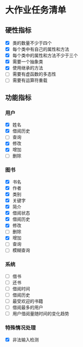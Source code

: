 # 大作业任务清单

## 硬性指标
- [x] 类的数量不少于四个
- [x] 每个类中有自己的属性和方法
- [x] 每个类中的属性和方法不少于三个
- [x] 需要一个抽象类
- [x] 使用继承的方法
- [ ] 需要有虚函数的多态性
- [ ] 需要有运算符重载

## 功能指标
### 用户
- [x] 姓名
- [x] 借阅历史
- [ ] 查询
- [x] 修改
- [x] 增加
- [ ] 删除

### 图书
- [x] 书名
- [x] 作者
- [x] 类别
- [x] 关键字
- [x] 简介
- [x] 借阅状态
- [x] 借阅历史
- [x] 修改
- [ ] 删除
- [x] 增加
- [ ] 查询
- [ ] 模糊查询

### 系统
- [ ] 借书
- [ ] 还书
- [ ] 借阅时间
- [ ] 借阅历史
- [ ] 最受欢迎的书籍
- [ ] 借阅最多的用户
- [ ] 用户借阅量随时间的变化趋势

### 特殊情况处理
- [x] 非法输入检测
